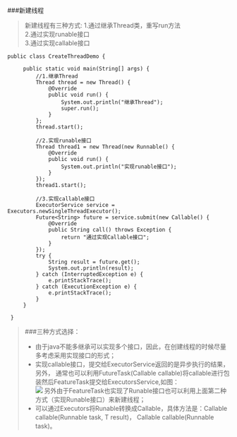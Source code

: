 ###新建线程
>新建线程有三种方式:
>1.通过继承Thread类，重写run方法<br>
>2.通过实现runable接口<br>
>3.通过实现callable接口<br>
```
public class CreateThreadDemo {

     public static void main(String[] args) {
         //1.继承Thread
         Thread thread = new Thread() {
             @Override
             public void run() {
                 System.out.println("继承Thread");
                 super.run();
             }
         };
         thread.start();

         //2.实现runable接口
         Thread thread1 = new Thread(new Runnable() {
             @Override
             public void run() {
                 System.out.println("实现runable接口");
             }
         });
         thread1.start();

         //3.实现callable接口
         ExecutorService service = Executors.newSingleThreadExecutor();
         Future<String> future = service.submit(new Callable() {
             @Override
             public String call() throws Exception {
                 return "通过实现Callable接口";
             }
         });
         try {
             String result = future.get();
             System.out.println(result);
         } catch (InterruptedException e) {
             e.printStackTrace();
         } catch (ExecutionException e) {
             e.printStackTrace();
         }
     }

 }
 ```
 >###三种方式选择：
 > * 由于java不能多继承可以实现多个接口，因此，在创建线程的时候尽量多考虑采用实现接口的形式；<br>
 > * 实现callable接口，提交给ExecutorService返回的是异步执行的结果，另外，
 通常也可以利用FutureTask(Callable callable)将callable进行包装然后FeatureTask提交给ExecutorsService,如图：<br>
    ![](https://github.com/TrueOr/Java/raw/masterconcurrency/picture/FutureTask.png)
 另外由于FeatureTask也实现了Runable接口也可以利用上面第二种方式（实现Runable接口）来新建线程；<br>
 > * 可以通过Executors将Runable转换成Callable，具体方法是：Callable callable(Runnable task, T result)， Callable callable(Runnable task)。


